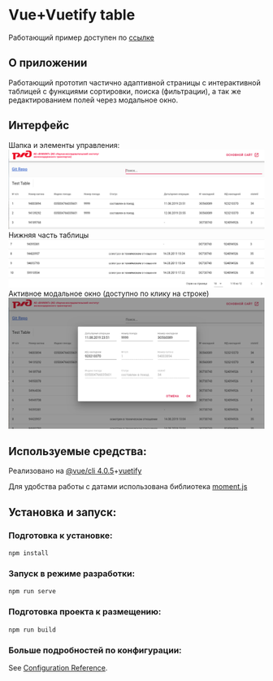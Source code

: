 # Vue+Vuetify table
Работающий пример доступен по [ссылке](https://rustam-id.github.io/)

## О приложении
Работающий прототип частично адаптивной страницы с интерактивной таблицей с функциями сортировки, поиска (фильтрации), а так же редактированием полей через модальное окно.

## Интерфейс

Шапка и элементы управления:
![](https://raw.githubusercontent.com/rustam-id/rustam-id.github.io/master/readme_img/top.png)
Нижняя часть таблицы
![](https://raw.githubusercontent.com/rustam-id/rustam-id.github.io/master/readme_img/bottom.png)
Активное модальное окно (доступно по клику на строке)
![](https://raw.githubusercontent.com/rustam-id/rustam-id.github.io/master/readme_img/modal.png)

## Используемые средства:

Реализовано на [@vue/cli 4.0.5](https://vuejs.org/)+[vuetify](https://vuetifyjs.com/ru/)

Для удобства работы с датами использована библиотека 
[moment.js](https://momentjs.com/)

## Установка и запуск:


### Подготовка к установке:
```
npm install
```

### Запуск в режиме разработки:
```
npm run serve
```

### Подготовка проекта к размещению:
```
npm run build
```

### Больше подробностей по конфигурации:
See [Configuration Reference](https://cli.vuejs.org/config/).
